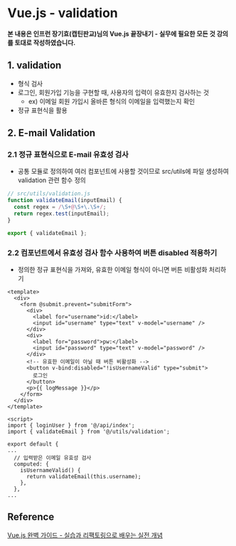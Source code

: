 # Vue.js - validation

**본 내용은 인프런 장기효(캡틴판교)님의 Vue.js 끝장내기 - 실무에 필요한 모든 것 강의를 토대로 작성하였습니다.**



## 1. validation

* 형식 검사
* 로그인, 회원가입 기능을 구현할 때, 사용자의 입력이 유효한지 검사하는 것
  * ex) 이메일 회원 가입시 올바른 형식의 이메일을 입력했는지 확인
* 정규 표현식을 활용



## 2. E-mail Validation

### 2.1 정규 표현식으로 E-mail 유효성 검사

* 공통 모듈로 정의하여 여러 컴포넌트에 사용할 것이므로 src/utils에 파일 생성하여 validation 관련 함수 정의

```JavaScript
// src/utils/validation.js
function validateEmail(inputEmail) {
  const regex = /\S+@\S+\.\S+/;
  return regex.test(inputEmail);
}

export { validateEmail };
```



### 2.2 컴포넌트에서 유효성 검사 함수 사용하여 버튼 disabled 적용하기

* 정의한 정규 표현식을 가져와, 유효한 이메일 형식이 아니면 버튼 비활성화 처리하기

```Vue
<template>
  <div>
    <form @submit.prevent="submitForm">
      <div>
        <label for="username">id:</label>
        <input id="username" type="text" v-model="username" />
      </div>
      <div>
        <label for="password">pw:</label>
        <input id="password" type="text" v-model="password" />
      </div>
      <!-- 유효한 이메일이 아닐 때 버튼 비활성화 -->
      <button v-bind:disabled="!isUsernameValid" type="submit">
        로그인
      </button>
      <p>{{ logMessage }}</p>
    </form>
  </div>
</template>

<script>
import { loginUser } from '@/api/index';
import { validateEmail } from '@/utils/validation';

export default {
...
  // 입력받은 이메일 유효성 검사
  computed: {
    isUsernameValid() {
      return validateEmail(this.username);
    },
  },
...
```



## Reference

[Vue.js 완벽 가이드 - 실습과 리팩토링으로 배우는 실전 개념](https://www.inflearn.com/course/vue-js-%EB%81%9D%EB%82%B4%EA%B8%B0-%EC%BA%A1%ED%8B%B4%ED%8C%90%EA%B5%90/dashboard)

